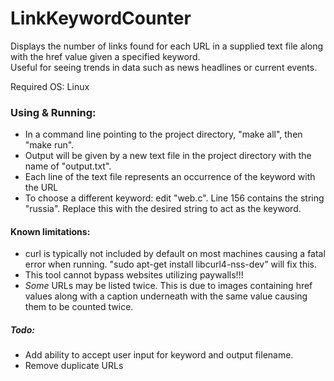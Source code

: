 # LinkKeywordCounter
Displays the number of links found for each URL in a supplied text file along with the href value given a specified keyword.   
Useful for seeing trends in data such as news headlines or current events.

Required OS: Linux

### Using & Running:
* In a command line pointing to the project directory, "make all", then "make run". 
* Output will be given by a new text file in the project directory with the name of "output.txt".
* Each line of the text file represents an occurrence of the keyword with the URL 
* To choose a different keyword: edit "web.c". Line 156 contains the string "russia". Replace this with the desired string to act as the keyword. 
#### Known limitations:
* curl is typically not included by default on most machines causing a fatal error when running. "sudo apt-get install libcurl4-nss-dev" will fix this.  
* This tool cannot bypass websites utilizing paywalls!!!  
* *Some* URLs may be listed twice. This is due to images containing href values along with a caption underneath with the same value causing them to be counted twice.

##### Todo:
* Add ability to accept user input for keyword and output filename. 
* Remove duplicate URLs
